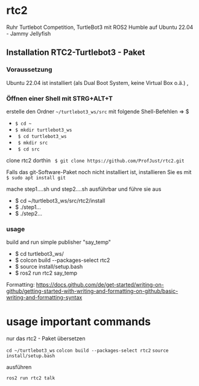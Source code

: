 # rtc2
Ruhr Turtlebot Competition, TurtleBot3 mit ROS2 Humble auf Ubuntu 22.04 - Jammy Jellyfish

## Installation RTC2-Turtlebot3 - Paket
### Voraussetzung
Ubuntu 22.04 ist installiert (als Dual Boot System, keine Virtual Box o.ä.) , 

### Öffnen einer Shell mit STRG+ALT+T
erstelle den Ordner `~/turtlebot3_ws/src` mit folgende Shell-Befehlen => $
* ` $ cd ~ ` 
* ` $ mkdir turtlebot3_ws `
* ` $ cd turtlebot3_ws`
* ` $ mkdir src`
* ` $ cd src`

clone rtc2 dorthin
  ` $ git clone https://github.com/ProfJust/rtc2.git`
  
  Falls das git-Software-Paket noch nicht installiert ist, installieren Sie es mit
  ` $ sudo apt install git`
  

mache step1....sh und step2....sh ausführbar
und führe sie aus

* $ cd ~/turtlebot3_ws/src/rtc2/install
* $ ./step1...
* $ ./step2... 

### usage
build and run simple publisher "say_temp"

- $ cd turtlebot3_ws/
- $ colcon build --packages-select rtc2
- $ source install/setup.bash 
- $ ros2 run rtc2 say_temp 


Formatting: https://docs.github.com/de/get-started/writing-on-github/getting-started-with-writing-and-formatting-on-github/basic-writing-and-formatting-syntax


# usage important commands

nur das rtc2 - Paket übersetzen

`cd ~/turtlebot3_ws`
`colcon build --packages-select rtc2`
`source install/setup.bash`

ausführen

`ros2 run rtc2 talk`


